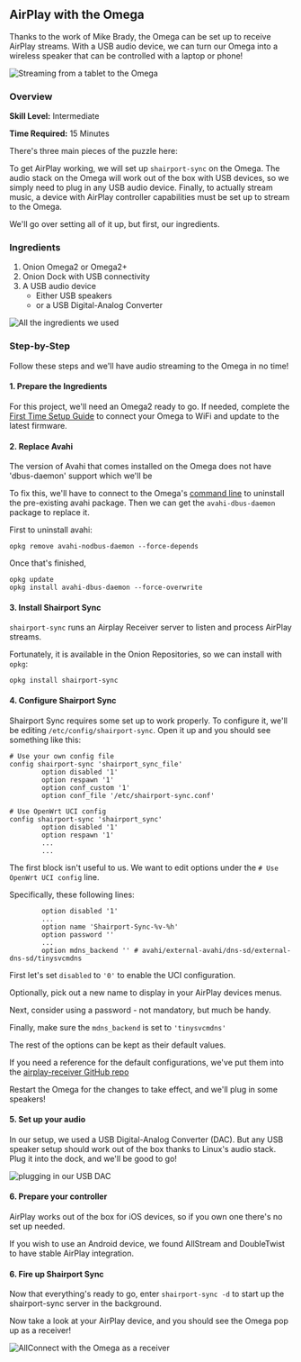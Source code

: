## AirPlay with the Omega

<!-- // brief intro to the project  -->
<!-- // include a photo of the final result -->

Thanks to the work of Mike Brady, the Omega can be set up to receive AirPlay streams. With a USB audio device, we can turn our Omega into a wireless speaker that can be controlled with a laptop or phone!

![Streaming from a tablet to the Omega](./img/airplay-receiver-example.jpg)

### Overview

**Skill Level:** Intermediate

**Time Required:** 15 Minutes

<!-- // go into some detail here about how we're going to be implementing the project -->
<!-- //	eg. which programming language we'll be using, APIs -->
<!-- //	include links to any api or module references -->

There's three main pieces of the puzzle here:

To get AirPlay working, we will set up `shairport-sync` on the Omega. The audio stack on the Omega will work out of the box with USB devices, so we simply need to plug in any USB audio device. Finally, to actually stream music, a device with AirPlay controller capabilities must be set up to stream to the Omega.

We'll go over setting all of it up, but first, our ingredients.

### Ingredients

<!-- // a numbered list of all physical items used to make this project -->
<!-- //	all items should be linked to a place online where they can be bought -->
<!-- //	the Onion items should be linked to their corresponding Onion store page -->

1. Onion Omega2 or Omega2+
1. Onion Dock with USB connectivity
1. A USB audio device
    * Either USB speakers
    * or a USB Digital-Analog Converter

![All the ingredients we used](./img/airplay-receiver-ingredients.jpg)

### Step-by-Step

Follow these steps and we'll have audio streaming to the Omega in no time!

#### 1. Prepare the Ingredients

<!-- // brief description of the step activity -->
<!-- //	include photos -->
For this project, we'll need an Omega2 ready to go. If needed, complete the [First Time Setup Guide](https://docs.onion.io/omega2-docs/first-time-setup.html) to connect your Omega to WiFi and update to the latest firmware.


#### 2. Replace Avahi

The version of Avahi that comes installed on the Omega does not have 'dbus-daemon' support which we'll be 

To fix this, we'll have to connect to the Omega's [command line](https://docs.onion.io/omega2-docs/connecting-to-the-omega-terminal.html#connecting-to-the-omega-terminal) to uninstall the pre-existing avahi package. Then we can get the `avahi-dbus-daemon` package to replace it.

First to uninstall avahi:
```
opkg remove avahi-nodbus-daemon --force-depends
```

Once that's finished,

```
opkg update
opkg install avahi-dbus-daemon --force-overwrite
```

#### 3. Install Shairport Sync

`shairport-sync` runs an Airplay Receiver server to listen and process AirPlay streams. 

Fortunately, it is available in the Onion Repositories, so we can install with `opkg`:

```
opkg install shairport-sync
```

#### 4. Configure Shairport Sync

Shairport Sync requires some set up to work properly. To configure it, we'll be editing `/etc/config/shairport-sync`. Open it up and you should see something like this:

```
# Use your own config file
config shairport-sync 'shairport_sync_file'
        option disabled '1'
        option respawn '1'
        option conf_custom '1'
        option conf_file '/etc/shairport-sync.conf'

# Use OpenWrt UCI config
config shairport-sync 'shairport_sync'
        option disabled '1'
        option respawn '1'
        ...
        ...
```

The first block isn't useful to us. We want to edit options under the `# Use OpenWrt UCI config` line.

Specifically, these following lines:

```
        option disabled '1'
        ...
        option name 'Shairport-Sync-%v-%h'
        option password ''
        ...
        option mdns_backend '' # avahi/external-avahi/dns-sd/external-dns-sd/tinysvcmdns
```

First let's set `disabled` to `'0'` to enable the UCI configuration. 

Optionally, pick out a new name to display in your AirPlay devices menus.

Next, consider using a password - not mandatory, but much be handy.

Finally, make sure the `mdns_backend` is set to `'tinysvcmdns'`

The rest of the options can be kept as their default values.

If you need a reference for the default configurations, we've put them into the [airplay-receiver GitHub repo]()

Restart the Omega for the changes to take effect, and we'll plug in some speakers!

#### 5. Set up your audio

In our setup, we used a USB Digital-Analog Converter (DAC). But any USB speaker setup should work out of the box thanks to Linux's audio stack. Plug it into the dock, and we'll be good to go!

<!-- // DONE: image of dock plug -->
![plugging in our USB DAC](./img/airplay-receiver-usb-insert.jpg)

#### 6. Prepare your controller

AirPlay works out of the box for iOS devices, so if you own one there's no set up needed.

If you wish to use an Android device, we found AllStream and DoubleTwist to have stable AirPlay integration.


#### 6. Fire up Shairport Sync

Now that everything's ready to go, enter `shairport-sync -d` to start up the shairport-sync server in the background.

Now take a look at your AirPlay device, and you should see the Omega pop up as a receiver!

<!-- // DONE: screenshot of shairport working on android -->
![AllConnect with the Omega as a receiver](./img/airplay-receiver-android-app.png)


<!-- ### Code Highlight -->

<!-- // one or two paragraphs (max) about something cool we did in the code -->
<!-- //	just give a brief description/overview and provide links to where they can learn more (Onion Docs, online resources, etc) -->
 
